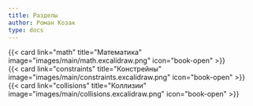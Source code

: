 ```yaml
---
title: Разделы
author: Роман Козак
type: docs
---
```

<p></p>
<div class="not-prose">
<div class="container">
  <div class="row">
    <div class="col">
  {{< card link="math" title="Математика" image="images/main/math.excalidraw.png" icon="book-open" >}}
   </div>
    <div class="col">
  {{< card link="constraints" title="Констрейны" image="images/main/constraints.excalidraw.png" icon="book-open" >}}
   </div>
    <div class="col">
  {{< card link="collisions" title="Коллизии" image="images/main/collisions.excalidraw.png" icon="book-open" >}}
    </div>
</div>
</div>



